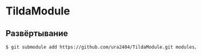 # TildaModule

## Развёртывание ##
```bash
$ git submodule add https://github.com/ura2404/TildaModule.git modules/Tilda
```
